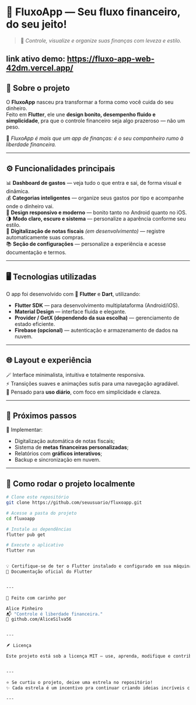 # 💸 FluxoApp — Seu fluxo financeiro, do seu jeito!

> 🌟 *Controle, visualize e organize suas finanças com leveza e estilo.*

link ativo demo: https://fluxo-app-web-42dm.vercel.app/
---

## 🧠 Sobre o projeto

O **FluxoApp** nasceu pra transformar a forma como você cuida do seu dinheiro.  
Feito em **Flutter**, ele une **design bonito, desempenho fluido e simplicidade**, pra que o controle financeiro seja algo prazeroso — não um peso.  

💬 *FluxoApp é mais que um app de finanças: é o seu companheiro rumo à liberdade financeira.*  

---

## ⚙️ Funcionalidades principais

📊 **Dashboard de gastos** — veja tudo o que entra e sai, de forma visual e dinâmica.  
💰 **Categorias inteligentes** — organize seus gastos por tipo e acompanhe onde o dinheiro vai.  
📱 **Design responsivo e moderno** — bonito tanto no Android quanto no iOS.  
🌗 **Modo claro, escuro e sistema** — personalize a aparência conforme seu estilo.  
🧾 **Digitalização de notas fiscais** *(em desenvolvimento)* — registre automaticamente suas compras.  
📚 **Seção de configurações** — personalize a experiência e acesse documentação e termos.  

---

## 🖥️ Tecnologias utilizadas

O app foi desenvolvido com 💙 **Flutter** e **Dart**, utilizando:

- **Flutter SDK** — para desenvolvimento multiplataforma (Android/iOS).  
- **Material Design** — interface fluida e elegante.  
- **Provider / GetX (dependendo da sua escolha)** — gerenciamento de estado eficiente.  
- **Firebase (opcional)** — autenticação e armazenamento de dados na nuvem.  

---

## 🌐 Layout e experiência

🪄 Interface minimalista, intuitiva e totalmente responsiva.  
⚡ Transições suaves e animações sutis para uma navegação agradável.  
📱 Pensado para **uso diário**, com foco em simplicidade e clareza.  

---

## 🧭 Próximos passos

🚀 Implementar:
- Digitalização automática de notas fiscais;  
- Sistema de **metas financeiras personalizadas**;  
- Relatórios com **gráficos interativos**;  
- Backup e sincronização em nuvem.  

---

## 🚀 Como rodar o projeto localmente

```bash
# Clone este repositório
git clone https://github.com/seuusuario/fluxoapp.git

# Acesse a pasta do projeto
cd fluxoapp

# Instale as dependências
flutter pub get

# Execute o aplicativo
flutter run


💡 Certifique-se de ter o Flutter instalado e configurado em sua máquina.
🔗 Documentação oficial do Flutter


---

💖 Feito com carinho por

Alice Pinheiro
📬 "Controle é liberdade financeira."
🔗 github.com/AliceSilva56


---

🪶 Licença

Este projeto está sob a licença MIT — use, aprenda, modifique e contribua!


---

⭐ Se curtiu o projeto, deixe uma estrela no repositório!
✨ Cada estrela é um incentivo pra continuar criando ideias incríveis como o FluxoApp!

---
